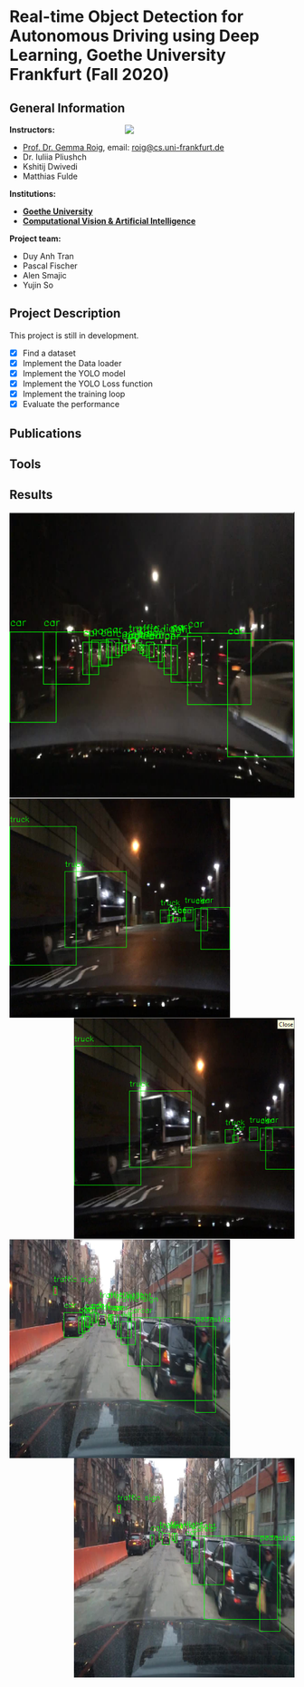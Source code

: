 # Real-time Object Detection for Autonomous Driving using Deep Learning, Goethe University Frankfurt (Fall 2020)

## General Information
<img align="right" width="300" height="" src="https://upload.wikimedia.org/wikipedia/commons/1/1e/Logo-Goethe-University-Frankfurt-am-Main.svg">

**Instructors:**
* [Prof. Dr. Gemma Roig](http://www.cvai.cs.uni-frankfurt.de/team.html), email: roig@cs.uni-frankfurt.de
* Dr. Iuliia Pliushch
* Kshitij Dwivedi
* Matthias Fulde

**Institutions:**
  * **[Goethe University](http://www.informatik.uni-frankfurt.de/index.php/en/)**
  * **[Computational Vision & Artificial Intelligence](http://www.cvai.cs.uni-frankfurt.de/index.html)**

**Project team:**
* Duy Anh Tran
* Pascal Fischer
* Alen Smajic
* Yujin So

## Project Description ##
This project is still in development.

- [x] Find a dataset
- [x] Implement the Data loader
- [x] Implement the YOLO model
- [x] Implement the YOLO Loss function 
- [x] Implement the training loop
- [x] Evaluate the performance

## Publications ##
  
## Tools ## 

## Results ##
<img align="center" width="1000" height="" src="Preliminary%20results/Screenshot%202021-01-12%20131231.png">

<img align="left" width="390" height="" src="Preliminary%20results/Screenshot%202021-01-12%20131156.png">
<img align="right" width="390" height="" src="Preliminary%20results/Screenshot%202021-01-12%20131214.png">
<img align="left" width="390" height="" src="Preliminary%20results/Screenshot%202021-01-12%20131303.png">
<img align="right" width="390" height="" src="Preliminary%20results/Screenshot%202021-01-12%20131317.png">
